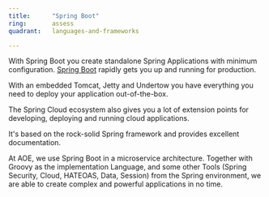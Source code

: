 ```yaml
---
title:      "Spring Boot"
ring:       assess
quadrant:   languages-and-frameworks

---
```


With Spring Boot you create standalone Spring Applications with minimum configuration. [Spring Boot](https://projects.spring.io/spring-boot/) rapidly gets you up and running for production.

With an embedded Tomcat, Jetty and Undertow you have everything you need to deploy your application out-of-the-box.

The Spring Cloud ecosystem also gives you a lot of extension points for developing, deploying and running cloud applications.

It's based on the rock-solid Spring framework and provides excellent documentation.

At AOE, we use Spring Boot in a microservice architecture. Together with Groovy as the implementation Language, and some other Tools (Spring Security, Cloud, HATEOAS, Data, Session) from the Spring environment, we are able to create complex and powerful applications in no time.
